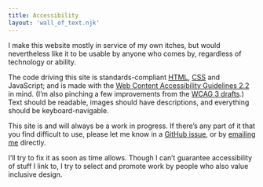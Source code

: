 ```yaml
---
title: Accessibility
layout: 'wall_of_text.njk'
---
```


I make this website mostly in service of my own itches, but would nevertheless like it to be usable by anyone who comes by, regardless of technology or ability.

The code driving this site is standards-compliant [<abbr>HTML</abbr>](https://html.spec.whatwg.org), [<abbr>CSS</abbr>](https://www.w3.org/Style/CSS) and JavaScript; and is made with the [Web Content Accessibility Guidelines 2.2](https://www.w3.org/TR/WCAG22) in mind. (I’m also pinching a few improvements from the [<abbr>WCAG 3</abbr> drafts](https://www.w3.org/TR/wcag3).) Text should be readable, images should have descriptions, and everything should be keyboard-navigable.

This site is and will always be a work in progress. If there’s any part of it that you find difficult to use, please let me know in a [GitHub issue](https://github.com/jaskfla/jaskfla.github.io/issues), or by <a href="&#109;&#97;&#73;&#108;&#116;&#111;&#58;&#106;&#64;&#108;&#97;&#105;&#46;&#110;&#122;">emailing me</a> directly.

I’ll try to fix it as soon as time allows. Though I can’t guarantee accessibility of stuff I link to, I try to select and promote work by people who also value inclusive design.
